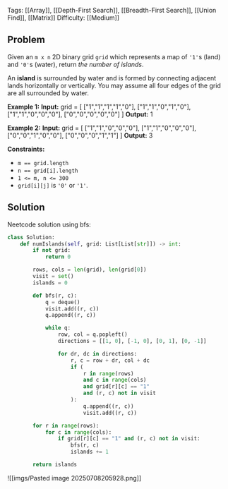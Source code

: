 Tags: [[Array]], [[Depth-First Search]], [[Breadth-First Search]], [[Union Find]], [[Matrix]]
Difficulty: [[Medium]]
## Problem
Given an `m x n` 2D binary grid `grid` which represents a map of `'1'`s (land) and `'0'`s (water), return _the number of islands_.

An **island** is surrounded by water and is formed by connecting adjacent lands horizontally or vertically. You may assume all four edges of the grid are all surrounded by water.

**Example 1:**
**Input:** grid = [
  ["1","1","1","1","0"],
  ["1","1","0","1","0"],
  ["1","1","0","0","0"],
  ["0","0","0","0","0"]
]
**Output:** 1

**Example 2:**
**Input:** grid = [
  ["1","1","0","0","0"],
  ["1","1","0","0","0"],
  ["0","0","1","0","0"],
  ["0","0","0","1","1"]
]
**Output:** 3

**Constraints:**
- `m == grid.length`
- `n == grid[i].length`
- `1 <= m, n <= 300`
- `grid[i][j]` is `'0'` or `'1'`.

## Solution
Neetcode solution using bfs:
```python
class Solution:
    def numIslands(self, grid: List[List[str]]) -> int:
        if not grid:
            return 0

        rows, cols = len(grid), len(grid[0])
        visit = set()
        islands = 0

        def bfs(r, c):
            q = deque()
            visit.add((r, c))
            q.append((r, c))

            while q:
                row, col = q.popleft()
                directions = [[1, 0], [-1, 0], [0, 1], [0, -1]]

                for dr, dc in directions:
                    r, c = row + dr, col + dc
                    if (
                        r in range(rows)
                        and c in range(cols)
                        and grid[r][c] == "1"
                        and (r, c) not in visit
                    ):
                        q.append((r, c))
                        visit.add((r, c))

        for r in range(rows):
            for c in range(cols):
                if grid[r][c] == "1" and (r, c) not in visit:
                    bfs(r, c)
                    islands += 1

        return islands
```

![[imgs/Pasted image 20250708205928.png]]

